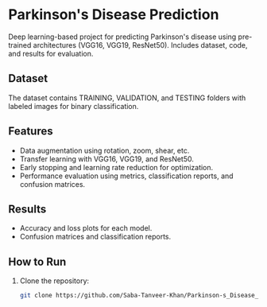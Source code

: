 # Parkinson's Disease Prediction

Deep learning-based project for predicting Parkinson's disease using pre-trained architectures (VGG16, VGG19, ResNet50). Includes dataset, code, and results for evaluation.

## Dataset
The dataset contains TRAINING, VALIDATION, and TESTING folders with labeled images for binary classification.

## Features
- Data augmentation using rotation, zoom, shear, etc.
- Transfer learning with VGG16, VGG19, and ResNet50.
- Early stopping and learning rate reduction for optimization.
- Performance evaluation using metrics, classification reports, and confusion matrices.

## Results
- Accuracy and loss plots for each model.
- Confusion matrices and classification reports.

## How to Run
1. Clone the repository:
   ```bash
   git clone https://github.com/Saba-Tanveer-Khan/Parkinson-s_Disease_Prediction.git
